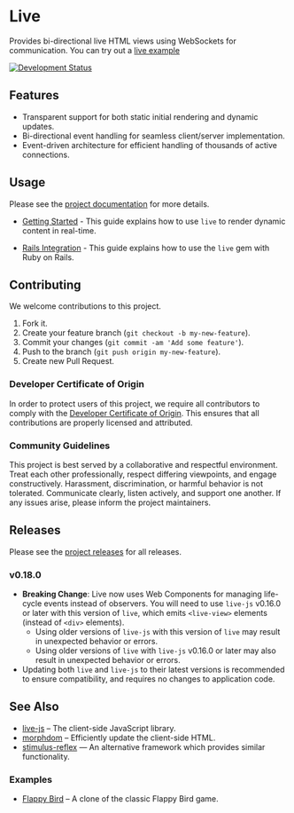 # Live

Provides bi-directional live HTML views using WebSockets for communication. You can try out a [live example](https://utopia-falcon-heroku.herokuapp.com/live/index)

[![Development Status](https://github.com/socketry/live/workflows/Test/badge.svg)](https://github.com/socketry/live/actions?workflow=Test)

## Features

  - Transparent support for both static initial rendering and dynamic updates.
  - Bi-directional event handling for seamless client/server implementation.
  - Event-driven architecture for efficient handling of thousands of active connections.

## Usage

Please see the [project documentation](https://socketry.github.io/live/) for more details.

  - [Getting Started](https://socketry.github.io/live/guides/getting-started/index) - This guide explains how to use `live` to render dynamic content in real-time.

  - [Rails Integration](https://socketry.github.io/live/guides/rails-integration/index) - This guide explains how to use the `live` gem with Ruby on Rails.

## Contributing

We welcome contributions to this project.

1.  Fork it.
2.  Create your feature branch (`git checkout -b my-new-feature`).
3.  Commit your changes (`git commit -am 'Add some feature'`).
4.  Push to the branch (`git push origin my-new-feature`).
5.  Create new Pull Request.

### Developer Certificate of Origin

In order to protect users of this project, we require all contributors to comply with the [Developer Certificate of Origin](https://developercertificate.org/). This ensures that all contributions are properly licensed and attributed.

### Community Guidelines

This project is best served by a collaborative and respectful environment. Treat each other professionally, respect differing viewpoints, and engage constructively. Harassment, discrimination, or harmful behavior is not tolerated. Communicate clearly, listen actively, and support one another. If any issues arise, please inform the project maintainers.

## Releases

Please see the [project releases](https://socketry.github.io/live/releases/index) for all releases.

### v0.18.0

  - **Breaking Change**: Live now uses Web Components for managing life-cycle events instead of observers. You will need to use `live-js` v0.16.0 or later with this version of `live`, which emits `<live-view>` elements (instead of `<div>` elements).
      - Using older versions of `live-js` with this version of `live` may result in unexpected behavior or errors.
      - Using older versions of `live` with `live-js` v0.16.0 or later may also result in unexpected behavior or errors.
  - Updating both `live` and `live-js` to their latest versions is recommended to ensure compatibility, and requires no changes to application code.

## See Also

  - [live-js](https://github.com/socketry/live-js) – The client-side JavaScript library.
  - [morphdom](https://github.com/patrick-steele-idem/morphdom) – Efficiently update the client-side HTML.
  - [stimulus-reflex](https://github.com/hopsoft/stimulus_reflex) — An alternative framework which provides similar functionality.

### Examples

  - [Flappy Bird](https://github.com/socketry/flappy-bird) – A clone of the classic Flappy Bird game.
